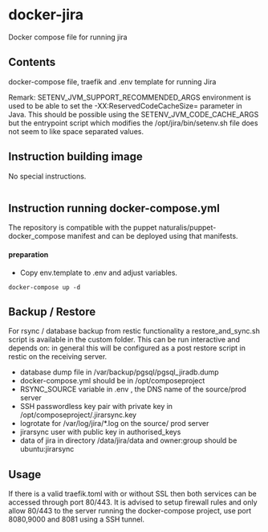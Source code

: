 docker-jira
====================

Docker compose file for running jira


Contents
-------------
docker-compose file, traefik and .env template for running Jira 

Remark:
SETENV_JVM_SUPPORT_RECOMMENDED_ARGS environment is used to be able to set the -XX:ReservedCodeCacheSize= parameter in Java. This should be possible using the SETENV_JVM_CODE_CACHE_ARGS but the entrypoint script which modifies the /opt/jira/bin/setenv.sh file does not seem to like space separated values. 


Instruction building image
-------------
No special instructions.

```

```

Instruction running docker-compose.yml
-------------

The repository is compatible with the puppet naturalis/puppet-docker_compose manifest and can be deployed using that manifests. 

#### preparation
- Copy env.template to .env and adjust variables. 


````
docker-compose up -d
````

Backup / Restore
-------------
For rsync / database backup from restic functionality a restore_and_sync.sh script is available in the custom folder. This can be run interactive and depends on: 
in general this will be configured as a post restore script in restic
on the receiving server. 
- database dump file in /var/backup/pgsql/pgsql_jiradb.dump
- docker-compose.yml should be in /opt/composeproject
- RSYNC_SOURCE variable in .env , the DNS name of the source/prod server
- SSH passwordless key pair with private key in /opt/composeproject/.jirarsync.key 
- logrotate for /var/log/jira/*.log
on the source/ prod server
- jirarsync user with public key in authorised_keys
- data of jira in directory /data/jira/data and owner:group should be ubuntu:jirarsync


Usage
-------------

If there is a valid traefik.toml with or without SSL then both services can be accessed through port 80/443. 
It is advised to setup firewall rules and only allow 80/443 to the server running the docker-compose project, use port 8080,9000 and 8081 using a SSH tunnel.

